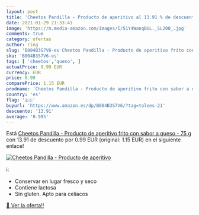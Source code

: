 ```yaml
---
layout: post
title: 'Cheetos Pandilla - Producto de aperitivo al 13.91 % de descuento'
date: 2021-01-29 21:33:41
image: 'https://m.media-amazon.com/images/I/51Y4WanqBUL._SL200_.jpg'
comments: true
category: ofertas
author: ring
slug: 'B004B3S7V6-es Cheetos Pandilla - Producto de aperitivo frito con sabor a...'
sku: 'B004B3S7V6-es'
tags: [ 'cheetos','queso', ]
actualPrice: 0.99 EUR
currency: EUR
price: 0.99
comparePrice: 1.15 EUR
prodname: 'Cheetos Pandilla - Producto de aperitivo frito con sabor a queso - 75 g'
country: 'es'
flag: '🇪🇸'
buyurl: 'https://www.amazon.es/dp/B004B3S7V6/?tag=tolees-21'
descuento: '13.91'
average: '0.995'
---
```


Está [Cheetos Pandilla - Producto de aperitivo frito con sabor a queso - 75 g](https://www.amazon.es/dp/B004B3S7V6/?tag=tolees-21) con 13.91 de descuento por 0.99 EUR (original: 1.15 EUR) en el siguiente enlace!

[![Cheetos Pandilla - Producto de aperitivo](https://m.media-amazon.com/images/I/51Y4WanqBUL._SL200_.jpg)](https://www.amazon.es/dp/B004B3S7V6/?tag=tolees-21)

ℹ️:

- Conservar en lugar fresco y seco
- Contiene lactosa
- Sin gluten. Apto para celíacos

[🛒 Ver la oferta!!](https://www.amazon.es/dp/B004B3S7V6/?tag=tolees-21)
